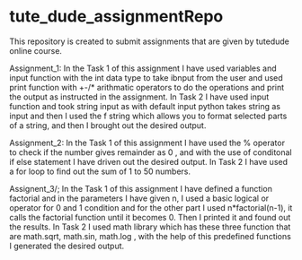 # tute_dude_assignmentRepo
 This repository is created to submit assignments that are given by tutedude online course.

 Assignment_1: In the Task 1 of this assignment I have used variables and input function with the int data type to take ibnput from the user and used print function with +-/* arithmatic operators to do the operations and print the output as instructed in the assignment. 
 In Task 2 I have used input function and took string input as with default input python takes string as input and then I used the f string which allows you to format selected parts of a string, and then I brought out the desired output.

 Assignment_2: In the Task 1 of this assignment I have used the % operator to check if the number gives remainder as 0 , and with the use of conditonal if else statement I have driven out the desired output.
 In Task 2 I have used a for loop to find out the sum of 1 to 50 numbers.

 Assignent_3/; In the Task 1 of this assignment I have defined a function factorial and in the parameters I have given n, I used a basic logical or operator for 0 and 1 condition and for the other part I used n*factorial(n-1), it calls the factorial function until it becomes 0. Then I printed it and found out the results.
In Task 2 I used math library which has these three function that are math.sqrt, math.sin, math.log , with the help of this predefined functions I generated the desired output.
